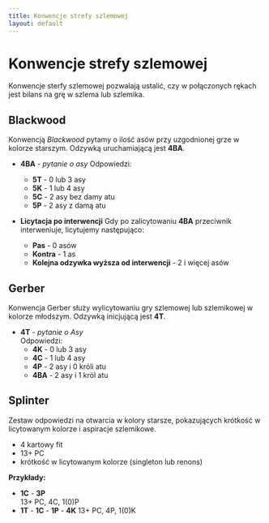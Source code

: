 ```yaml
---
title: Konwencje strefy szlemowej
layout: default
---
```


# Konwencje strefy szlemowej

Konwencje sterfy szlemowej pozwalają ustalić, czy w połączonych rękach jest bilans na grę w szlema lub szlemika.


## Blackwood

Konwencją *Blackwood* pytamy o ilość asów przy uzgodnionej grze w kolorze starszym. Odzywką uruchamiającą jest **4BA**.

*	**4BA** - *pytanie o asy*
	Odpowiedzi:

	*	**5T** - 0 lub 3 asy
	*	**5K** - 1 lub 4 asy
	*	**5C** - 2 asy bez damy atu
	*	**5P** - 2 asy z damą atu
 
*	**Licytacja po interwencji**
	Gdy po zalicytowaniu **4BA** przeciwnik interweniuje, licytujemy następująco:

	*	**Pas** - 0 asów
	*	**Kontra** - 1 as
	*   **Kolejna odzywka wyższa od interwencji** - 2 i więcej asów


## Gerber

Konwencja Gerber służy wylicytowaniu gry szlemowej lub szlemikowej w kolorze młodszym. Odzywką inicjującą jest **4T**.

*	**4T** -  *pytanie o Asy*  
	Odpowiedzi:
	*	**4K** - 0 lub 3 asy
	*	**4C** - 1 lub 4 asy
	*	**4P** - 2 asy i 0 króli atu
	*	**4BA** - 2 asy i 1 król atu

## Splinter

Zestaw odpowiedzi na otwarcia w kolory starsze, pokazujących krótkość w licytowanym kolorze i aspiracje szlemikowe.
*	4 kartowy fit
*	13+ PC
*	krótkość w licytowanym kolorze (singleton lub renons)

**Przykłady:**

*	**1C** -  **3P**  
	13+ PC, 4C, 1(0)P
* 	**1T** - **1C** - **1P** - **4K**
	13+ PC, 4P, 1(0)K
